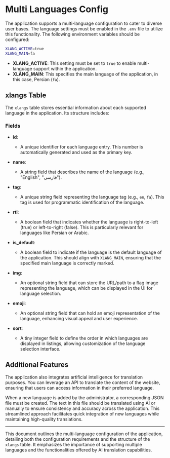 # Multi Languages Config

The application supports a multi-language configuration to cater to diverse user bases. The language settings must be enabled in the `.env` file to utilize this functionality. The following environment variables should be configured:

```bash
XLANG_ACTIVE=true
XLANG_MAIN=fa
```

- **XLANG_ACTIVE**: This setting must be set to `true` to enable multi-language support within the application.
- **XLANG_MAIN**: This specifies the main language of the application, in this case, Persian (`fa`).

## xlangs Table

The `xlangs` table stores essential information about each supported language in the application. Its structure includes:

### Fields

- **id**:
    - A unique identifier for each language entry. This number is automatically generated and used as the primary key.

- **name**:
    - A string field that describes the name of the language (e.g., "English", "فارسی").

- **tag**:
    - A unique string field representing the language tag (e.g., `en`, `fa`). This tag is used for programmatic identification of the language.

- **rtl**:
    - A boolean field that indicates whether the language is right-to-left (true) or left-to-right (false). This is particularly relevant for languages like Persian or Arabic.

- **is_default**:
    - A boolean field to indicate if the language is the default language of the application. This should align with `XLANG_MAIN`, ensuring that the specified main language is correctly marked.

- **img**:
    - An optional string field that can store the URL/path to a flag image representing the language, which can be displayed in the UI for language selection.

- **emoji**:
    - An optional string field that can hold an emoji representation of the language, enhancing visual appeal and user experience.

- **sort**:
    - A tiny integer field to define the order in which languages are displayed in listings, allowing customization of the language selection interface.

## Additional Features

The application also integrates artificial intelligence for translation purposes. You can leverage an API to translate the content of the website, ensuring that users can access information in their preferred language.

When a new language is added by the administrator, a corresponding JSON file must be created. The text in this file should be translated using AI or manually to ensure consistency and accuracy across the application. This streamlined approach facilitates quick integration of new languages while maintaining high-quality translations.

---

This document outlines the multi-language configuration of the application, detailing both the configuration requirements and the structure of the `xlangs` table. It emphasizes the importance of supporting multiple languages and the functionalities offered by AI translation capabilities.
